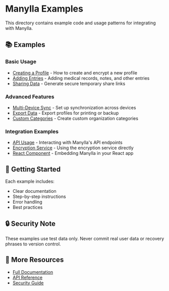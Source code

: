 # Manylla Examples

This directory contains example code and usage patterns for integrating with Manylla.

## 📚 Examples

### Basic Usage
- [Creating a Profile](./create-profile.js) - How to create and encrypt a new profile
- [Adding Entries](./add-entry.js) - Adding medical records, notes, and other entries
- [Sharing Data](./share-data.js) - Generate secure temporary share links

### Advanced Features
- [Multi-Device Sync](./sync-devices.js) - Set up synchronization across devices
- [Export Data](./export-data.js) - Export profiles for printing or backup
- [Custom Categories](./custom-categories.js) - Create custom organization categories

### Integration Examples
- [API Usage](./api-usage.js) - Interacting with Manylla's API endpoints
- [Encryption Service](./encryption-example.js) - Using the encryption service directly
- [React Component](./react-component.jsx) - Embedding Manylla in your React app

## 🚀 Getting Started

Each example includes:
- Clear documentation
- Step-by-step instructions
- Error handling
- Best practices

## 🔒 Security Note

These examples use test data only. Never commit real user data or recovery phrases to version control.

## 📖 More Resources

- [Full Documentation](../docs/README.md)
- [API Reference](../docs/API_REFERENCE.md)
- [Security Guide](../SECURITY.md)